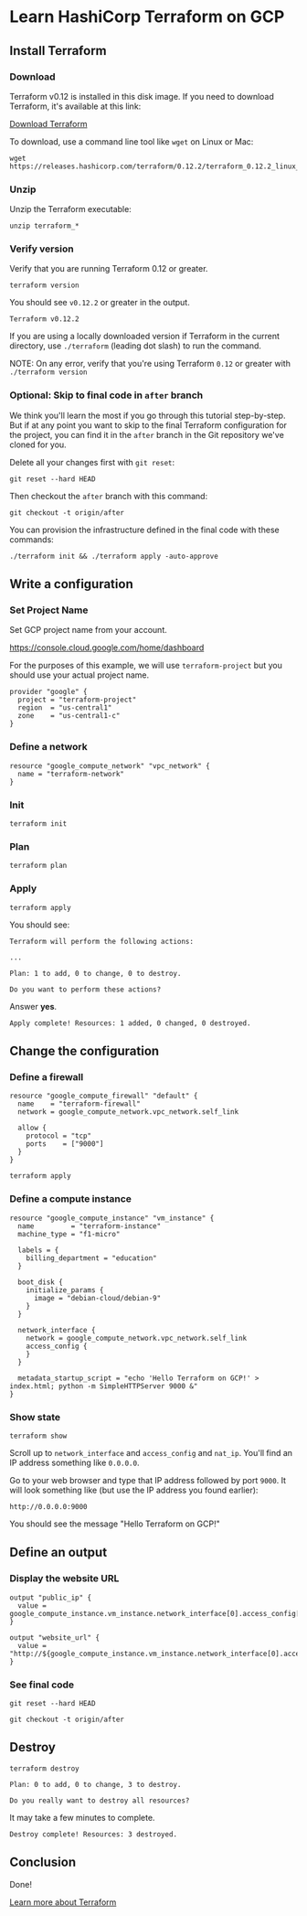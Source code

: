 # Learn HashiCorp Terraform on GCP

## Install Terraform

### Download

Terraform v0.12 is installed in this disk image. If you need to download Terraform, it's available at this link:

[Download Terraform](https://www.terraform.io/downloads.html)

To download, use a command line tool like `wget` on Linux or Mac:

```
wget https://releases.hashicorp.com/terraform/0.12.2/terraform_0.12.2_linux_amd64.zip
```

### Unzip

Unzip the Terraform executable:

```
unzip terraform_*
```

### Verify version

Verify that you are running Terraform 0.12 or greater.

```
terraform version
```

You should see `v0.12.2` or greater in the output.

```
Terraform v0.12.2
```

If you are using a locally downloaded version if Terraform in the current directory, use `./terraform` (leading dot slash) to run the command.

NOTE: On any error, verify that you're using Terraform `0.12` or greater with `./terraform version`

### Optional: Skip to final code in `after` branch

We think you'll learn the most if you go through this tutorial step-by-step. But if at any point you want to skip to the final Terraform configuration for the project, you can find it in the `after` branch in the Git repository we've cloned for you.

Delete all your changes first with `git reset`:

```
git reset --hard HEAD
```

Then checkout the `after` branch with this command:

```
git checkout -t origin/after
```

You can provision the infrastructure defined in the final code with these commands:

```
./terraform init && ./terraform apply -auto-approve
```

## Write a configuration

### Set Project Name

Set GCP project name from your account.

https://console.cloud.google.com/home/dashboard

For the purposes of this example, we will use `terraform-project` but you should use your actual project name.

```
provider "google" {
  project = "terraform-project"
  region  = "us-central1"
  zone    = "us-central1-c"
}
```

### Define a network

```
resource "google_compute_network" "vpc_network" {
  name = "terraform-network"
}
```

### Init

```
terraform init
```

### Plan

```
terraform plan
```

### Apply

```
terraform apply
```

You should see:

```
Terraform will perform the following actions:

...

Plan: 1 to add, 0 to change, 0 to destroy.

Do you want to perform these actions?
```

Answer **yes**.

```
Apply complete! Resources: 1 added, 0 changed, 0 destroyed.
```

## Change the configuration

### Define a firewall

```
resource "google_compute_firewall" "default" {
  name    = "terraform-firewall"
  network = google_compute_network.vpc_network.self_link

  allow {
    protocol = "tcp"
    ports    = ["9000"]
  }
}
```

```
terraform apply
```

### Define a compute instance

```
resource "google_compute_instance" "vm_instance" {
  name         = "terraform-instance"
  machine_type = "f1-micro"

  labels = {
    billing_department = "education"
  }

  boot_disk {
    initialize_params {
      image = "debian-cloud/debian-9"
    }
  }

  network_interface {
    network = google_compute_network.vpc_network.self_link
    access_config {
    }
  }

  metadata_startup_script = "echo 'Hello Terraform on GCP!' > index.html; python -m SimpleHTTPServer 9000 &"
}
```

### Show state

```
terraform show
```

Scroll up to `network_interface` and `access_config` and `nat_ip`. You'll find an IP address something like `0.0.0.0`.

Go to your web browser and type that IP address followed by port `9000`. It will look something like (but use the IP address you found earlier):

```
http://0.0.0.0:9000
```

You should see the message "Hello Terraform on GCP!"

## Define an output

### Display the website URL

```
output "public_ip" {
  value = google_compute_instance.vm_instance.network_interface[0].access_config[0].nat_ip
}
```

```
output "website_url" {
  value = "http://${google_compute_instance.vm_instance.network_interface[0].access_config[0].nat_ip}:9000"
}
```

### See final code

```
git reset --hard HEAD
```


```
git checkout -t origin/after
```

## Destroy

```
terraform destroy
```

```
Plan: 0 to add, 0 to change, 3 to destroy.

Do you really want to destroy all resources?
```

It may take a few minutes to complete.

```
Destroy complete! Resources: 3 destroyed.
```

## Conclusion

Done!

[Learn more about Terraform](https://learn.hashicorp.com/terraform/)
